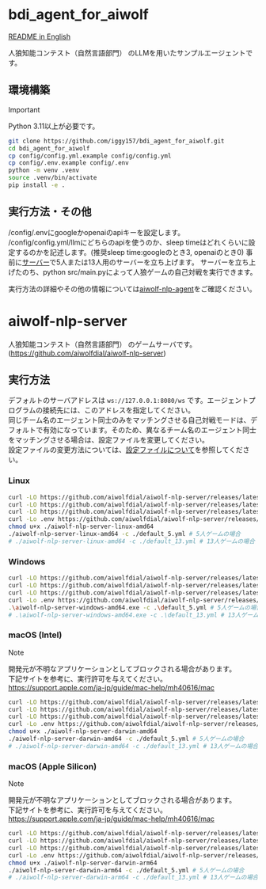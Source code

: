 # bdi_agent_for_aiwolf

[README in English](/README.en.md)

人狼知能コンテスト（自然言語部門） のLLMを用いたサンプルエージェントです。

## 環境構築

> [!IMPORTANT]
> Python 3.11以上が必要です。

```bash
git clone https://github.com/iggy157/bdi_agent_for_aiwolf.git
cd bdi_agent_for_aiwolf
cp config/config.yml.example config/config.yml
cp config/.env.example config/.env
python -m venv .venv
source .venv/bin/activate
pip install -e .
```

## 実行方法・その他

/config/.envにgoogleかopenaiのapiキーを設定します。
/config/config.yml/llmにどちらのapiを使うのか、sleep timeはどれくらいに設定するのかを記述します。(推奨sleep time:googleのとき3, openaiのとき0)
事前に[サーバー](https://github.com/aiwolfdial/aiwolf-nlp-server)で5人または13人用のサーバーを立ち上げます。
サーバーを立ち上げたのち、python src/main.pyによって人狼ゲームの自己対戦を実行できます。

実行方法の詳細やその他の情報については[aiwolf-nlp-agent](https://github.com/aiwolfdial/aiwolf-nlp-agent)をご確認ください。


# aiwolf-nlp-server

人狼知能コンテスト（自然言語部門） のゲームサーバです。
(https://github.com/aiwolfdial/aiwolf-nlp-server)

## 実行方法

デフォルトのサーバアドレスは `ws://127.0.0.1:8080/ws` です。エージェントプログラムの接続先には、このアドレスを指定してください。\
同じチーム名のエージェント同士のみをマッチングさせる自己対戦モードは、デフォルトで有効になっています。そのため、異なるチーム名のエージェント同士をマッチングさせる場合は、設定ファイルを変更してください。\
設定ファイルの変更方法については、[設定ファイルについて](./doc/config.md)を参照してください。

### Linux

```bash
curl -LO https://github.com/aiwolfdial/aiwolf-nlp-server/releases/latest/download/aiwolf-nlp-server-linux-amd64
curl -LO https://github.com/aiwolfdial/aiwolf-nlp-server/releases/latest/download/default_5.yml
curl -LO https://github.com/aiwolfdial/aiwolf-nlp-server/releases/latest/download/default_13.yml
curl -Lo .env https://github.com/aiwolfdial/aiwolf-nlp-server/releases/latest/download/example.env
chmod u+x ./aiwolf-nlp-server-linux-amd64
./aiwolf-nlp-server-linux-amd64 -c ./default_5.yml # 5人ゲームの場合
# ./aiwolf-nlp-server-linux-amd64 -c ./default_13.yml # 13人ゲームの場合
```

### Windows

```bash
curl -LO https://github.com/aiwolfdial/aiwolf-nlp-server/releases/latest/download/aiwolf-nlp-server-windows-amd64.exe
curl -LO https://github.com/aiwolfdial/aiwolf-nlp-server/releases/latest/download/default_5.yml
curl -LO https://github.com/aiwolfdial/aiwolf-nlp-server/releases/latest/download/default_13.yml
curl -Lo .env https://github.com/aiwolfdial/aiwolf-nlp-server/releases/latest/download/example.env
.\aiwolf-nlp-server-windows-amd64.exe -c .\default_5.yml # 5人ゲームの場合
# .\aiwolf-nlp-server-windows-amd64.exe -c .\default_13.yml # 13人ゲームの場合
```

### macOS (Intel)

> [!NOTE]
> 開発元が不明なアプリケーションとしてブロックされる場合があります。\
> 下記サイトを参考に、実行許可を与えてください。  
> <https://support.apple.com/ja-jp/guide/mac-help/mh40616/mac>

```bash
curl -LO https://github.com/aiwolfdial/aiwolf-nlp-server/releases/latest/download/aiwolf-nlp-server-darwin-amd64
curl -LO https://github.com/aiwolfdial/aiwolf-nlp-server/releases/latest/download/default_5.yml
curl -LO https://github.com/aiwolfdial/aiwolf-nlp-server/releases/latest/download/default_13.yml
curl -Lo .env https://github.com/aiwolfdial/aiwolf-nlp-server/releases/latest/download/example.env
chmod u+x ./aiwolf-nlp-server-darwin-amd64
./aiwolf-nlp-server-darwin-amd64 -c ./default_5.yml # 5人ゲームの場合
# ./aiwolf-nlp-server-darwin-amd64 -c ./default_13.yml # 13人ゲームの場合
```

### macOS (Apple Silicon)

> [!NOTE]
> 開発元が不明なアプリケーションとしてブロックされる場合があります。\
> 下記サイトを参考に、実行許可を与えてください。  
> <https://support.apple.com/ja-jp/guide/mac-help/mh40616/mac>

```bash
curl -LO https://github.com/aiwolfdial/aiwolf-nlp-server/releases/latest/download/aiwolf-nlp-server-darwin-arm64
curl -LO https://github.com/aiwolfdial/aiwolf-nlp-server/releases/latest/download/default_5.yml
curl -LO https://github.com/aiwolfdial/aiwolf-nlp-server/releases/latest/download/default_13.yml
curl -Lo .env https://github.com/aiwolfdial/aiwolf-nlp-server/releases/latest/download/example.env
chmod u+x ./aiwolf-nlp-server-darwin-arm64
./aiwolf-nlp-server-darwin-arm64 -c ./default_5.yml # 5人ゲームの場合
# ./aiwolf-nlp-server-darwin-arm64 -c ./default_13.yml # 13人ゲームの場合
```